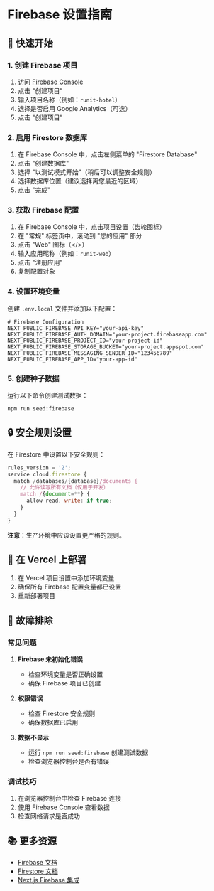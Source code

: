 # Firebase 设置指南

## 🚀 快速开始

### 1. 创建 Firebase 项目

1. 访问 [Firebase Console](https://console.firebase.google.com/)
2. 点击 "创建项目"
3. 输入项目名称（例如：`runit-hotel`）
4. 选择是否启用 Google Analytics（可选）
5. 点击 "创建项目"

### 2. 启用 Firestore 数据库

1. 在 Firebase Console 中，点击左侧菜单的 "Firestore Database"
2. 点击 "创建数据库"
3. 选择 "以测试模式开始"（稍后可以调整安全规则）
4. 选择数据库位置（建议选择离您最近的区域）
5. 点击 "完成"

### 3. 获取 Firebase 配置

1. 在 Firebase Console 中，点击项目设置（齿轮图标）
2. 在 "常规" 标签页中，滚动到 "您的应用" 部分
3. 点击 "Web" 图标（</>）
4. 输入应用昵称（例如：`runit-web`）
5. 点击 "注册应用"
6. 复制配置对象

### 4. 设置环境变量

创建 `.env.local` 文件并添加以下配置：

```env
# Firebase Configuration
NEXT_PUBLIC_FIREBASE_API_KEY="your-api-key"
NEXT_PUBLIC_FIREBASE_AUTH_DOMAIN="your-project.firebaseapp.com"
NEXT_PUBLIC_FIREBASE_PROJECT_ID="your-project-id"
NEXT_PUBLIC_FIREBASE_STORAGE_BUCKET="your-project.appspot.com"
NEXT_PUBLIC_FIREBASE_MESSAGING_SENDER_ID="123456789"
NEXT_PUBLIC_FIREBASE_APP_ID="your-app-id"
```

### 5. 创建种子数据

运行以下命令创建测试数据：

```bash
npm run seed:firebase
```

## 🔒 安全规则设置

在 Firestore 中设置以下安全规则：

```javascript
rules_version = '2';
service cloud.firestore {
  match /databases/{database}/documents {
    // 允许读写所有文档（仅用于开发）
    match /{document=**} {
      allow read, write: if true;
    }
  }
}
```

**注意**：生产环境中应该设置更严格的规则。

## 📱 在 Vercel 上部署

1. 在 Vercel 项目设置中添加环境变量
2. 确保所有 Firebase 配置变量都已设置
3. 重新部署项目

## 🔧 故障排除

### 常见问题

1. **Firebase 未初始化错误**
   - 检查环境变量是否正确设置
   - 确保 Firebase 项目已创建

2. **权限错误**
   - 检查 Firestore 安全规则
   - 确保数据库已启用

3. **数据不显示**
   - 运行 `npm run seed:firebase` 创建测试数据
   - 检查浏览器控制台是否有错误

### 调试技巧

1. 在浏览器控制台中检查 Firebase 连接
2. 使用 Firebase Console 查看数据
3. 检查网络请求是否成功

## 📚 更多资源

- [Firebase 文档](https://firebase.google.com/docs)
- [Firestore 文档](https://firebase.google.com/docs/firestore)
- [Next.js Firebase 集成](https://nextjs.org/docs/authentication#firebase)
